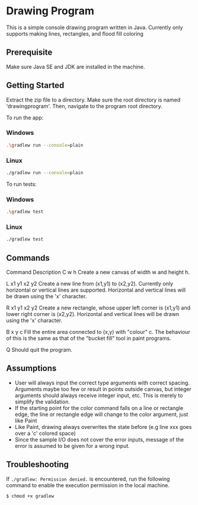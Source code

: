 # Drawing Program
This is a simple console drawing program written in Java.
Currently only supports making lines, rectangles, and flood fill coloring


## Prerequisite
Make sure Java SE and JDK are installed in the machine.


## Getting Started
Extract the zip file to a directory. Make sure the root directory is named 'drawingprogram'. Then, navigate to the program root directory.

To run the app:

### Windows
```bash
.\gradlew run --console=plain
```

### Linux
```bash
./gradlew run --console=plain
```

To run tests:

### Windows
```bash
.\gradlew test
```

### Linux
```bash
./gradlew test
```

## Commands 

Command         Description
C w h           Create a new canvas of width w and height h.

L x1 y1 x2 y2   Create a new line from (x1,y1) to (x2,y2). Currently only
                horizontal or vertical lines are supported. Horizontal and vertical lines
                will be drawn using the 'x' character.

R x1 y1 x2 y2   Create a new rectangle, whose upper left corner is (x1,y1) and
                lower right corner is (x2,y2). Horizontal and vertical lines will be drawn
                using the 'x' character.

B x y c         Fill the entire area connected to (x,y) with "colour" c. The
                behaviour of this is the same as that of the "bucket fill" tool in paint
                programs.

Q               Should quit the program.


## Assumptions
-   User will always input the correct type arguments with correct spacing. Arguments maybe too few or result in points
    outside canvas, but integer arguments should always receive integer input, etc. This is merely to simplify the validation.
-   If the starting point for the color command falls on a line or rectangle edge, the line or rectangle edge will change
    to the color argument, just like Paint
-   Like Paint, drawing always overwrites the state before (e.g line xxx goes over a 'c' colored space)
-   Since the sample I/O does not cover the error inputs, message of the error is assumed to be given for a wrong input.

## Troubleshooting

If `./gradlew: Permission denied.`  is encountered, run the following command to enable the execution permission in the local machine.

```bash
$ chmod +x gradlew
```
